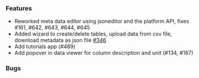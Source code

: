 ### Features

* Reworked meta data editor using jsoneditor and the platform API, fixes #161, #642, #643, #644, #645
* Added wizard to create/delete tables, upload data from csv file, download metadata as json file [#346](https://github.com/OpenEnergyPlatform/oeplatform/issues/346)
* Add tutorials app (#489)
* Add popover in data viewer for column description and unit (#134, #167)

### Bugs
